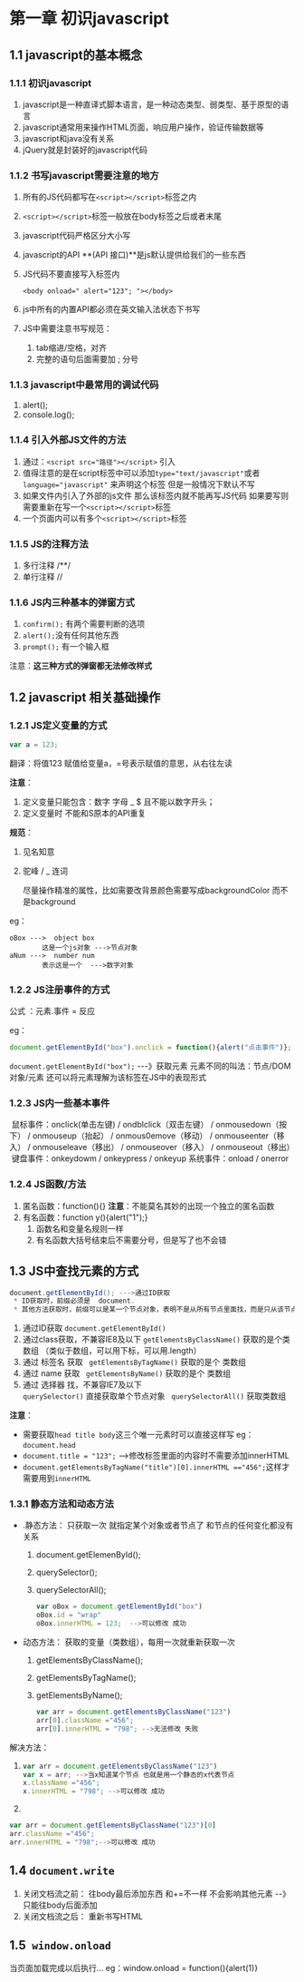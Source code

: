 # 第一章	初识javascript

## 1.1 javascript的基本概念

### 1.1.1 初识javascript

1. javascript是一种直译式脚本语言，是一种动态类型、弱类型、基于原型的语言
2. javascript通常用来操作HTML页面，响应用户操作，验证传输数据等
3. javascript和java没有关系
4. jQuery就是封装好的javascript代码

### 1.1.2 书写javascript需要注意的地方

1. 所有的JS代码都写在`<script></script>`标签之内

2. `<script></script>`标签一般放在body标签之后或者末尾

3. javascript代码严格区分大小写

4. javascript的API **(API 接口)**是js默认提供给我们的一些东西

5. JS代码不要直接写入标签内 

   `<body onload=" alert="123"; "></body>`

6. js中所有的内置API都必须在英文输入法状态下书写

7. JS中需要注意书写规范：

   1. tab缩进/空格，对齐
   2. 完整的语句后面需要加 ; 分号

### 1.1.3 javascript中最常用的调试代码

1. alert();
2. console.log();

### 1.1.4 引入外部JS文件的方法

1. 通过：`<script src="路径"></script>` 引入
2. 值得注意的是在script标签中可以添加` type="text/javascript" `或者` language="javascript"` 来声明这个标签 但是一般情况下默认不写
3. 如果文件内引入了外部的js文件 那么该标签内就不能再写JS代码  如果要写则需要重新在写一个`<script></script>`标签
4. 一个页面内可以有多个`<script></script>`标签

### 1.1.5 JS的注释方法

1. 多行注释 /**/
2. 单行注释 //

### 1.1.6 JS内三种基本的弹窗方式

1. `confirm();` 有两个需要判断的选项
2. `alert();`没有任何其他东西
3. `prompt();` 有一个输入框

注意：**这三种方式的弹窗都无法修改样式**

## 1.2 javascript 相关基础操作

### 1.2.1 JS定义变量的方式

```javascript
var a = 123;
```

翻译：将值123 赋值给变量a，=号表示赋值的意思，从右往左读

**注意**：

1. 定义变量只能包含：数字 字母 _ $ 且不能以数字开头；
2. 定义变量时 不能和S原本的API重复

**规范**：

1. 见名知意

2. 驼峰 / _ 连词 

   尽量操作精准的属性，比如需要改背景颜色需要写成backgroundColor 而不是background

eg：

```
oBox --->  object box
		这是一个js对象 --->节点对象
aNum --->  number num
		表示这是一个  --->数字对象

```



### 1.2.2 JS注册事件的方式

公式 ：元素.事件 = 反应

eg：

```javascript
document.getElementById("box").onclick = function(){alert("点击事件")};
```

`document.getElementById("box");` ---》获取元素 元素不同的叫法：节点/DOM对象/元素 还可以将元素理解为该标签在JS中的表现形式

### 1.2.3 JS内一些基本事件

​	鼠标事件：onclick(单击左键) / ondblclick（双击左键） / onmousedown（按下） / 				onmouseup（抬起） / onmous0emove（移动） / onmouseenter（移入） / 				onmouseleave（移出） / onmouseover（移入） / onmouseout（移出）
​	键盘事件：onkeydowm / onkeypress / onkeyup
​	系统事件：onload / onerror

### 1.2.4 JS函数/方法

1. 匿名函数：function(){} 
   		**注意**：不能莫名其妙的出现一个独立的匿名函数
2. 有名函数：function y(){alert("1");}
   1. 函数名和变量名规则一样
   2. 有名函数大括号结束后不需要分号，但是写了也不会错

## 1.3 JS中查找元素的方式

```java
document.getElementById(); --->通过ID获取
 * ID获取时，前缀必须是  document.
 * 其他方法获取时，前缀可以是某一个节点对象，表明不是从所有节点里面找，而是只从该节点子元素里面找
```

1. 通过ID获取
   `document.getElementById()`
2. 通过class获取，不兼容IE8及以下
               `getElementsByClassName()`
               获取的是个类数组 （类似于数组，可以用下标，可以用.length）
3. 通过 标签名 获取
            ` getElementsByTagName()`
               获取的是个 类数组
4.  通过 name 获取
              ` getElementsByName()`
               获取的是个 类数组
5. 通过 选择器 找，不兼容IE7及以下  
              `querySelector()`      直接获取单个节点对象
             `  querySelectorAll() `   获取类数组

**注意**：

- 需要获取`head title body`这三个唯一元素时可以直接这样写 eg：`document.head`
- `document.title = "123";` -->修改标签里面的内容时不需要添加innerHTML
- `document.getElementsByTagName("title")[0].innerHTML =="456";`这样才需要用到`innerHTML`

### 1.3.1 静态方法和动态方法

- .静态方法：
  		只获取一次 就指定某个对象或者节点了 和节点的任何变化都没有关系

  1. document.getElemenById();

  2. querySelector(); 

  3. querySelectorAll();

     ```javascript
     var oBox = document.getElementById("box")
     oBox.id = "wrap"
     oBox.innerHTML = 123;  -->可以修改 成功
     ```

     

- 动态方法：
  		获取的变量（类数组），每用一次就重新获取一次

  1. getElementsByClassName();

  2. getElementsByTagName();

  3. getElementsByName();

     ```javascript
     var arr = document.getElementsByClassName("123")
     arr[0].className ="456";
     arr[0].innerHTML = "798"; -->无法修改 失败
     ```

解决方法：

1. ```javascript
   var arr = document.getElementsByClassName("123")
   var x = arr; -->当x知道某个节点 也就是用一个静态的x代表节点
   x.className ="456";
   x.innerHTML = "798"; -->可以修改 成功
   ```

2. 

```javascript
var arr = document.getElementsByClassName("123")[0]
arr.className ="456";
arr.innerHTML = "798";-->可以修改 成功
```

## 1.4 `document.write`

1. 关闭文档流之前：
   		往body最后添加东西 和+=不一样 不会影响其他元素 --》只能往body后面添加
2. 关闭文档流之后：
   		重新书写HTML

## 1.5` window.onload`

当页面加载完成以后执行...
	eg：window.onload = function(){alert(1)}

